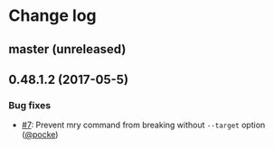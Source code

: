 # Change log

## master (unreleased)

## 0.48.1.2 (2017-05-5)

### Bug fixes

- [#7](https://github.com/pocke/mry/issues/7): Prevent mry command from breaking without `--target` option ([@pocke][])




[@pocke]: https://github.com/pocke
